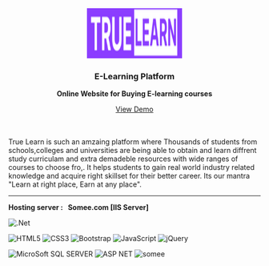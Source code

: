 

<div align="center">
  <a href="https://github.com/othneildrew/Best-README-Template">
    <img src="Elearn\Assets\Logo.png" alt="Logo" width="190" height="100">
  </a>

<h3 align="center">E-Learning Platform</h3>

<p align="center">
    <b>Online Website for Buying E-learning courses</b>
    <br />
  </p>
  <a  href="http://truelearn.somee.com/Login.aspx " target="blank" >View Demo</a>
</div>

<br>
<br>

True Learn is such an amzaing platform where Thousands of students from schools,colleges and universities are being able to obtain and learn diffrent study curriculam and extra demadeble resources with wide ranges of courses to choose fro,. It helps students to gain real world industry related knowledge and acquire right skillset for their better career. Its our mantra "Learn at right place, Earn at any place".
<br>
<hr>
<b>Hosting server : &nbsp; Somee.com [IIS Server]</b>





  ![.Net](https://img.shields.io/badge/.NET-5C2D91?style=for-the-badge&logo=.net&logoColor=white)
 

  ![HTML5](https://img.shields.io/badge/html5-%23E34F26.svg?style=for-the-badge&logo=html5&logoColor=white)
  ![CSS3](https://img.shields.io/badge/css3-%231572B6.svg?style=for-the-badge&logo=css3&logoColor=white)
  ![Bootstrap](https://img.shields.io/badge/bootstrap-%23563D7C.svg?style=for-the-badge&logo=bootstrap&logoColor=white)
 	![JavaScript](https://img.shields.io/badge/javascript-%23323330.svg?style=for-the-badge&logo=javascript&logoColor=%23F7DF1E)
  ![jQuery](https://img.shields.io/badge/jquery-%230769AD.svg?style=for-the-badge&logo=jquery&logoColor=white)

  ![MicroSoft SQL SERVER](https://img.shields.io/badge/Microsoft%20SQL%20Server-CC2927?style=for-the-badge&logo=microsoft%20sql%20server&logoColor=white)
  ![ASP NET](https://img.shields.io/badge/ASP%20NET-%23430098.svg?style=for-the-badge&logo=Somee&logoColor=white)
  ![somee](https://img.shields.io/badge/Somee-%23430098.svg?style=for-the-badge&logo=Somee&logoColor=white)
 



